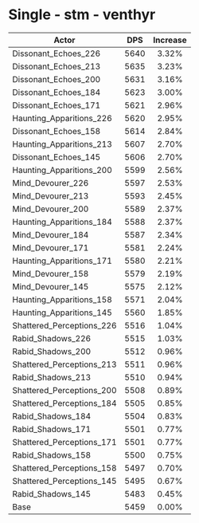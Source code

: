 # Single - stm - venthyr
| Actor | DPS | Increase |
|---|:---:|:---:|
|Dissonant_Echoes_226|5640|3.32%|
|Dissonant_Echoes_213|5635|3.23%|
|Dissonant_Echoes_200|5631|3.16%|
|Dissonant_Echoes_184|5623|3.00%|
|Dissonant_Echoes_171|5621|2.96%|
|Haunting_Apparitions_226|5620|2.95%|
|Dissonant_Echoes_158|5614|2.84%|
|Haunting_Apparitions_213|5607|2.70%|
|Dissonant_Echoes_145|5606|2.70%|
|Haunting_Apparitions_200|5599|2.56%|
|Mind_Devourer_226|5597|2.53%|
|Mind_Devourer_213|5593|2.45%|
|Mind_Devourer_200|5589|2.37%|
|Haunting_Apparitions_184|5588|2.37%|
|Mind_Devourer_184|5587|2.34%|
|Mind_Devourer_171|5581|2.24%|
|Haunting_Apparitions_171|5580|2.21%|
|Mind_Devourer_158|5579|2.19%|
|Mind_Devourer_145|5575|2.12%|
|Haunting_Apparitions_158|5571|2.04%|
|Haunting_Apparitions_145|5560|1.85%|
|Shattered_Perceptions_226|5516|1.04%|
|Rabid_Shadows_226|5515|1.03%|
|Rabid_Shadows_200|5512|0.96%|
|Shattered_Perceptions_213|5511|0.96%|
|Rabid_Shadows_213|5510|0.94%|
|Shattered_Perceptions_200|5508|0.89%|
|Shattered_Perceptions_184|5505|0.85%|
|Rabid_Shadows_184|5504|0.83%|
|Rabid_Shadows_171|5501|0.77%|
|Shattered_Perceptions_171|5501|0.77%|
|Rabid_Shadows_158|5500|0.75%|
|Shattered_Perceptions_158|5497|0.70%|
|Shattered_Perceptions_145|5495|0.67%|
|Rabid_Shadows_145|5483|0.45%|
|Base|5459|0.00%|
